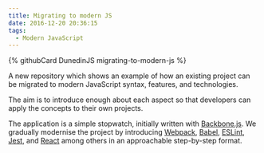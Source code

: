 ```yaml
---
title: Migrating to modern JS
date: 2016-12-20 20:36:15
tags:
  - Modern JavaScript
---
```


{% githubCard DunedinJS migrating-to-modern-js %}

A new repository which shows an example of how an existing project can be
migrated to modern JavaScript syntax, features, and technologies.

The aim is to introduce enough about each aspect so that developers can apply
the concepts to their own projects.

The application is a simple stopwatch, initially written with
[Backbone.js](http://backbonejs.org/).
We gradually modernise the project by introducing
[Webpack](https://webpack.github.io/), [Babel](https://babeljs.io/),
[ESLint](http://eslint.org/), [Jest](https://facebook.github.io/jest/),
and [React](https://facebook.github.io/react/) among others in an approachable
step-by-step format.
